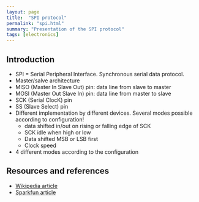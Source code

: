 ```yaml
---
layout: page
title:  "SPI protocol"
permalink: "spi.html"
summary: "Presentation of the SPI protocol"
tags: [electronics]
---
```


## Introduction
* SPI = Serial Peripheral Interface. Synchronous serial data protocol.
* Master/salve architecture
* MISO (Master In Slave Out) pin: data line from slave to master
* MOSI (Master Out Slave In) pin: data line from master to slave
* SCK (Serial ClocK) pin
* SS (Slave Select) pin
* Different implementation by different devices. Several modes possible according to configuration!
  * data shifted in/out on rising or falling edge of SCK
  * SCK idle when high or low
  * Data shifted MSB or LSB first
  * Clock speed
* 4 different modes according to the configuration

## Resources and references
* [Wikipedia article](https://en.wikipedia.org/wiki/Serial_Peripheral_Interface)
* [Sparkfun article](https://learn.sparkfun.com/tutorials/serial-peripheral-interface-spi/all)
